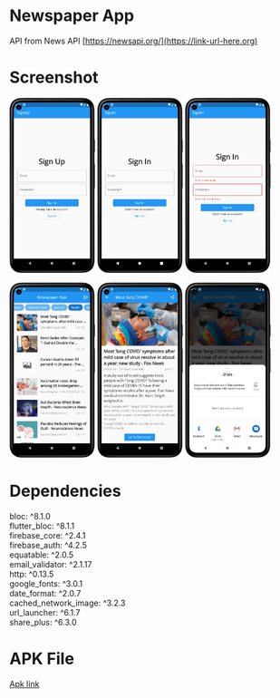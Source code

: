 # Newspaper App
API from News API [https://newsapi.org/](https://link-url-here.org)
# Screenshot
<img src="screenshot/sign_up_page.png"  width=30% height=30%> <img src="screenshot/sign_in_page.png"  width=30% height=30%> <img src="screenshot/error_validation.png"  width=30% height=30%>


<img src="screenshot/home_page.png"  width=30% height=30%> <img src="screenshot/details_page.png"  width=30% height=30%> <img src="screenshot/share_option.png"  width=30% height=30%>

# Dependencies
  bloc: ^8.1.0</br>
  flutter_bloc: ^8.1.1</br>
  firebase_core: ^2.4.1</br>
  firebase_auth: ^4.2.5</br>
  equatable: ^2.0.5</br>
  email_validator: ^2.1.17</br>
  http: ^0.13.5</br>
  google_fonts: ^3.0.1</br>
  date_format: ^2.0.7</br>
  cached_network_image: ^3.2.3</br>
  url_launcher: ^6.1.7</br>
  share_plus: ^6.3.0</br>
  
# APK File
[Apk link](https://github.com/sabiruzzaman/Newspaper-App/tree/master/apk)
